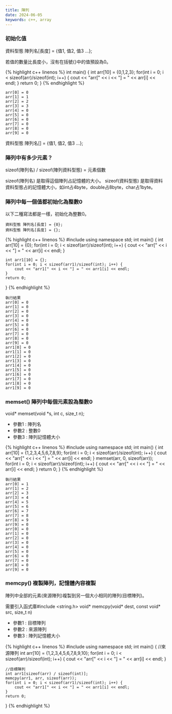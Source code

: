 ```yaml
---
title: 陣列
date: 2024-06-05
keywords: c++, array
---
```


### 初始化值

資料型態 陣列名[長度] = {值1, 值2, 值3 ...};

若值的數量比長度小，沒有在括號{}中的值預設為0。

{% highlight c++ linenos %}
int main() {
    int arr[10] = {0,1,2,3};
    for(int i = 0; i < sizeof(arr)/sizeof(int); i++) {
        cout << "arr[" << i << "] = " << arr[i] << endl;
    }
    return 0;
}
{% endhighlight %}

```
arr[0] = 0
arr[1] = 1
arr[2] = 2
arr[3] = 3
arr[4] = 0
arr[5] = 0
arr[6] = 0
arr[7] = 0
arr[8] = 0
arr[9] = 0
```

資料型態 陣列名[] = {值1, 值2, 值3 ...};

### 陣列中有多少元素？

sizeof(陣列名) / sizeof(陣列資料型態) = 元素個數

sizeof(陣列名) 是取得這個陣列占記憶體的大小。
sizeof(資料型態) 是取得資料資料型態占的記憶體大小，如int占4byte，double占8byte，char占1byte。


### 陣列中每一個值都初始化為整數0

以下二種寫法都是一樣，初始化為整數0。
```
資料型態 陣列名[長度] = {0};
資料型態 陣列名[長度] = {};
```

{% highlight c++ linenos %}
#include <iostream>
using namespace std;
int main() {
    int arr[10] = {0};
    for(int i = 0; i < sizeof(arr)/sizeof(int); i++) {
        cout << "arr[" << i << "] = " << arr[i] << endl;
    }
    
    int arr1[10] = {};
    for(int i = 0; i < sizeof(arr1)/sizeof(int); i++) {
        cout << "arr1[" << i << "] = " << arr1[i] << endl;
    }
    return 0;
}
{% endhighlight %}

```
執行結果
arr[0] = 0
arr[1] = 0
arr[2] = 0
arr[3] = 0
arr[4] = 0
arr[5] = 0
arr[6] = 0
arr[7] = 0
arr[8] = 0
arr[9] = 0
arr1[0] = 0
arr1[1] = 0
arr1[2] = 0
arr1[3] = 0
arr1[4] = 0
arr1[5] = 0
arr1[6] = 0
arr1[7] = 0
arr1[8] = 0
arr1[9] = 0
```

### memset() 陣列中每個元素設為整數0

void* memset(void *s, int c, size_t n);

* 參數1 : 陣列名
* 參數2 : 整數0
* 參數3 : 陣列記憶體大小

{% highlight c++ linenos %}
#include <iostream>
using namespace std;
int main() {
    int arr[10] = {1,2,3,4,5,6,7,8,9};
    for(int i = 0; i < sizeof(arr)/sizeof(int); i++) {
        cout << "arr[" << i << "] = " << arr[i] << endl;
    }
    memset(arr, 0, sizeof(arr));
    for(int i = 0; i < sizeof(arr)/sizeof(int); i++) {
        cout << "arr[" << i << "] = " << arr[i] << endl;
    }
    return 0;
}
{% endhighlight %}
```
執行結果
arr[0] = 1
arr[1] = 2
arr[2] = 3
arr[3] = 4
arr[4] = 5
arr[5] = 6
arr[6] = 7
arr[7] = 8
arr[8] = 9
arr[9] = 0
arr[0] = 0
arr[1] = 0
arr[2] = 0
arr[3] = 0
arr[4] = 0
arr[5] = 0
arr[6] = 0
arr[7] = 0
arr[8] = 0
arr[9] = 0
```

### memcpy() 複製陣列，記憶體內容複製

陣列中全部的元素(來源陣列)複製到另一個大小相同的陣列(目標陣列)。

需要引入函式庫#include <string.h>
void* memcpy(void* dest, const void* src, size_t n)

* 參數1 : 目標陣列
* 參數2 : 來源陣列
* 參數3 : 陣列記憶體大小

{% highlight c++ linenos %}
#include <iostream>
using namespace std;
int main() {
	//來源陣列
    int arr[10] = {1,2,3,4,5,6,7,8,9,10};
    for(int i = 0; i < sizeof(arr)/sizeof(int); i++) {
        cout << "arr[" << i << "] = " << arr[i] << endl;
    }

    //目標陣列
    int arr1[sizeof(arr) / sizeof(int)];
    memcpy(arr1, arr, sizeof(arr));
    for(int i = 0; i < sizeof(arr1)/sizeof(int); i++) {
        cout << "arr1[" << i << "] = " << arr1[i] << endl;
    }
    return 0;
}
{% endhighlight %}
